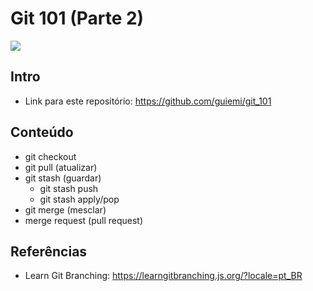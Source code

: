# Git 101 (Parte 2)
![](/Users/guiemi/Downloads/branches.png)

## Intro

* Link para este repositório: https://github.com/guiemi/git_101

## Conteúdo

* git checkout
* git pull (atualizar)
* git stash (guardar)
  * git stash push
  * git stash apply/pop
* git merge (mesclar)
* merge request (pull request)

## Referências

* Learn Git Branching: https://learngitbranching.js.org/?locale=pt_BR

